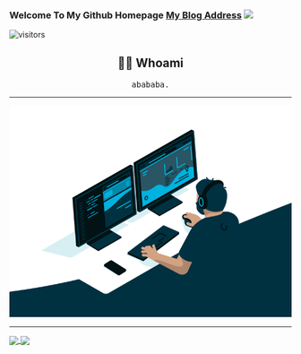 ### Welcome To My Github Homepage    [My Blog Address](https://thread-liu.github.io/) <img src="https://media.giphy.com/media/hvRJCLFzcasrR4ia7z/giphy.gif" width="25px">   

![visitors](https://visitor-badge.glitch.me/badge?page_id=page.id)

<h2 align="center"> 👨‍💻 Whoami</h2>
<p align="center">
  <samp>abababa.
  </samp>
</p>

---



![code](code.gif)



----



<a href="https://github.com/anuraghazra/github-readme-stats">
  <img align="center" src="https://github-readme-stats.vercel.app/api/top-langs/?username=thread-liu&layout=compact&theme=dark&show_icons=true"  width="400" align="left" />
</a>

<a href="https://github.com/anuraghazra/github-readme-stats">
  <img align="center" src="https://github-readme-stats.vercel.app/api?username=thread-liu&theme=dark&show_icons=true" align="left" />
</a>
